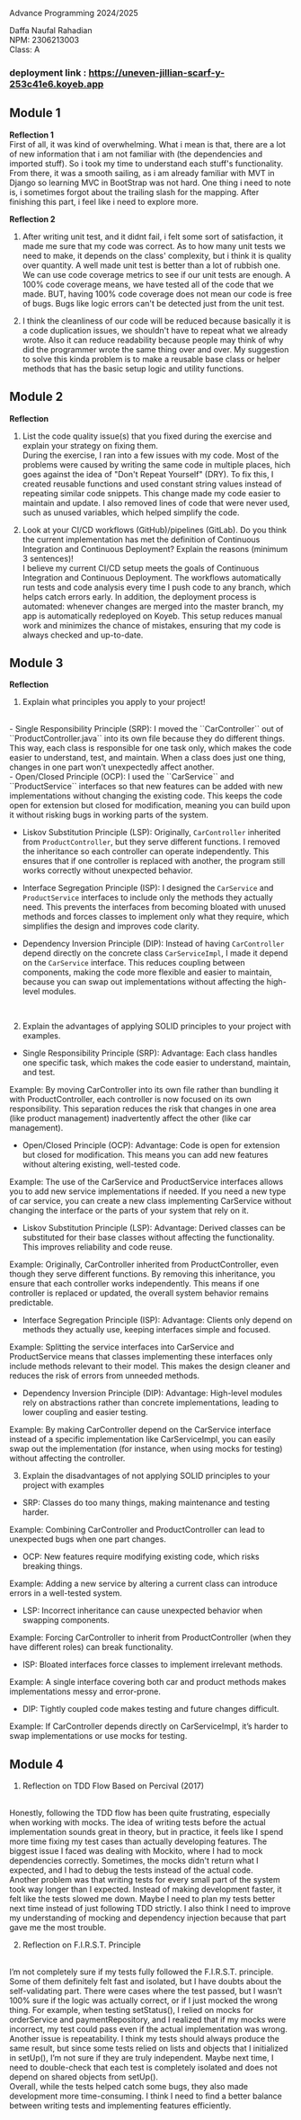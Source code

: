 Advance Programming 2024/2025

Daffa Naufal Rahadian <br/>
NPM: 2306213003 <br />
Class: A

### deployment link : https://uneven-jillian-scarf-y-253c41e6.koyeb.app

## Module 1

**Reflection 1**<br/>
First of all, it was kind of overwhelming. What i mean is that, there are a lot of new information that i am not familiar with (the dependencies and imported stuff). 
So i took my time to understand each stuff's functionality. From there, it was a smooth sailing, as i am already familiar with MVT in Django so learning MVC in BootStrap was not hard. 
One thing i need to note is, i sometimes forgot about the trailing slash for the mapping. After finishing this part, i feel like i need to explore more.

**Reflection 2**
1. After writing unit test, and it didnt fail, i felt some sort of satisfaction, it made me sure that my code was correct. As to how many unit tests we need to make, it depends on the class' complexity, but i think it is quality over quantity. A well made unit test is better than a lot of rubbish one. We can use code coverage metrics to see if our unit tests are enough. A 100% code coverage means, we have tested all of the code that we made. BUT, having 100% code coverage does not mean our code is free of bugs. Bugs like logic errors can't be detected just from the unit test.

2. I think the cleanliness of our code will be reduced because basically it is a code duplication issues, we shouldn't have to repeat what we already wrote. Also it can reduce readability because people may think of why did the programmer wrote the same thing over and over. My suggestion to solve this kinda problem is to make a reusable base class or helper methods that has the basic setup logic and utility functions.

## Module 2

**Reflection** <br/>
1. List the code quality issue(s) that you fixed during the exercise and explain your strategy on fixing them. <br/>
    During the exercise, I ran into a few issues with my code. Most of the problems were caused by writing the same code in multiple places, hich goes against the idea of "Don't Repeat Yourself" (DRY). 
    To fix this, I created reusable functions and used constant string values instead of repeating similar code snippets. 
    This change made my code easier to maintain and update. I also removed lines of code that were never used, such as unused variables, which helped simplify the code.


2. Look at your CI/CD workflows (GitHub)/pipelines (GitLab). Do you think the current implementation has met the definition of Continuous Integration and Continuous Deployment? Explain the reasons (minimum 3 sentences)!
    <br/>
    I believe my current CI/CD setup meets the goals of Continuous Integration and Continuous Deployment. The workflows automatically run tests and code analysis every time I push code to any branch, which helps catch errors early. 
    In addition, the deployment process is automated: whenever changes are merged into the master branch, my app is automatically redeployed on Koyeb. 
    This setup reduces manual work and minimizes the chance of mistakes, ensuring that my code is always checked and up-to-date.

## Module 3

**Reflection** <br/>
1) Explain what principles you apply to your project!
<br/>
- Single Responsibility Principle (SRP):
I moved the ``CarController`` out of ``ProductController.java`` 
into its own file because they do different things. 
This way, each class is responsible for one task only, which makes the code easier to understand, test, and maintain. 
When a class does just one thing, changes in one part won’t unexpectedly affect another.
<br/>
- Open/Closed Principle (OCP):
I used the ``CarService`` and ``ProductService`` interfaces so that new features can be added 
with new implementations without changing the existing code. 
This keeps the code open for extension but closed for modification, 
meaning you can build upon it without risking bugs in working parts of the system.

- Liskov Substitution Principle (LSP):
Originally, ``CarController`` inherited from ``ProductController``,
but they serve different functions. 
I removed the inheritance so each controller can operate independently. 
This ensures that if one controller is replaced with another, 
the program still works correctly without unexpected behavior.

- Interface Segregation Principle (ISP):
I designed the ``CarService`` and ``ProductService`` interfaces to include only the methods they actually need. 
This prevents the interfaces from becoming bloated with unused methods and forces classes to implement only what they require, which simplifies the design and improves code clarity.

- Dependency Inversion Principle (DIP):
Instead of having ``CarController`` depend directly on the concrete class ``CarServiceImpl``, 
I made it depend on the ``CarService`` interface. 
This reduces coupling between components, making the code more flexible and easier to maintain, because you can swap out implementations without affecting the high-level modules.
<br/>

2) Explain the advantages of applying SOLID principles to your project with examples.

- Single Responsibility Principle (SRP):
Advantage: Each class handles one specific task, which makes the code easier to understand, maintain, and test.

Example: By moving CarController into its own file rather than bundling it with ProductController,
each controller is now focused on its own responsibility. 
This separation reduces the risk that changes in one area (like product management) 
inadvertently affect the other (like car management).

- Open/Closed Principle (OCP):
Advantage: Code is open for extension but closed for modification. 
This means you can add new features without altering existing, well-tested code.

Example: The use of the CarService and ProductService interfaces allows you to add new service implementations if needed. 
If you need a new type of car service, 
you can create a new class implementing CarService without changing the interface 
or the parts of your system that rely on it.

- Liskov Substitution Principle (LSP):
Advantage: Derived classes can be substituted for their base classes without affecting the functionality. 
This improves reliability and code reuse.

Example: Originally, CarController inherited from ProductController, 
even though they serve different functions. 
By removing this inheritance, you ensure that each controller works independently. 
This means if one controller is replaced or updated, 
the overall system behavior remains predictable.

- Interface Segregation Principle (ISP):
Advantage: Clients only depend on methods they actually use, keeping interfaces simple and focused.

Example: Splitting the service interfaces into CarService and ProductService means that classes implementing 
these interfaces only include methods relevant to their model. 
This makes the design cleaner and reduces the risk of errors from unneeded methods.

- Dependency Inversion Principle (DIP):
Advantage: High-level modules rely on abstractions rather than concrete implementations, 
leading to lower coupling and easier testing.

Example: By making CarController depend on the CarService interface instead of a specific implementation 
like CarServiceImpl, you can easily swap out the implementation (for instance, 
when using mocks for testing) without affecting the controller.


3) Explain the disadvantages of not applying SOLID principles to your project with examples

- SRP:
Classes do too many things, making maintenance and testing harder.

Example: Combining CarController and ProductController can lead to unexpected bugs when one part changes.

- OCP:
New features require modifying existing code, which risks breaking things.

Example: Adding a new service by altering a current class can introduce errors in a well-tested system.

- LSP:
Incorrect inheritance can cause unexpected behavior when swapping components.

Example: Forcing CarController to inherit from ProductController (when they have different roles) can break functionality.

- ISP:
Bloated interfaces force classes to implement irrelevant methods.

Example: A single interface covering both car and product methods makes implementations messy and error-prone.

- DIP:
Tightly coupled code makes testing and future changes difficult.

Example: If CarController depends directly on CarServiceImpl, it’s harder to swap implementations or use mocks for testing.


## Module 4

1. Reflection on TDD Flow Based on Percival (2017)
<br/>
Honestly, following the TDD flow has been quite frustrating, especially when working with mocks. 
The idea of writing tests before the actual implementation sounds great in theory, but in practice,
it feels like I spend more time fixing my test cases than actually developing features.
The biggest issue I faced was dealing with Mockito, where I had to mock dependencies correctly. 
Sometimes, the mocks didn't return what I expected, and I had to debug the tests instead of the actual code.
<br/>
Another problem was that writing tests for every small part of the system took way longer than I expected. Instead of making development faster, it felt like the tests slowed me down. Maybe I need to plan my tests better next time instead of just following TDD strictly. I also think I need to improve my understanding of mocking and dependency injection because that part gave me the most trouble.


2. Reflection on F.I.R.S.T. Principle
<br/>
I’m not completely sure if my tests fully followed the F.I.R.S.T. principle.
Some of them definitely felt fast and isolated, but I have doubts about the self-validating part.
There were cases where the test passed, but I wasn’t 100% sure if the logic was actually correct, or if I just mocked the wrong thing.
For example, when testing setStatus(), I relied on mocks for orderService and paymentRepository, and I realized that if my mocks were incorrect, my test could pass even if the actual implementation was wrong.
<br/>Another issue is repeatability. I think my tests should always produce the same result, but since some tests relied on lists and objects that I initialized in setUp(), I’m not sure if they are truly independent. Maybe next time, I need to double-check that each test is completely isolated and does not depend on shared objects from setUp().
<br/>Overall, while the tests helped catch some bugs, they also made development more time-consuming. I think I need to find a better balance between writing tests and implementing features efficiently.